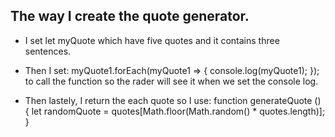 ## The way I create the quote generator.

- I set let myQuote which have five quotes and it contains three sentences.

- Then I set: 
myQuote1.forEach(myQuote1 => {
   console.log(myQuote1);
      }); to call the function so the rader will see it when we set the console log.

- Then lastely, I return the each quote so I use:
function generateQuote () {
     let randomQuote = quotes[Math.floor(Math.random() * quotes.length)];
} 


